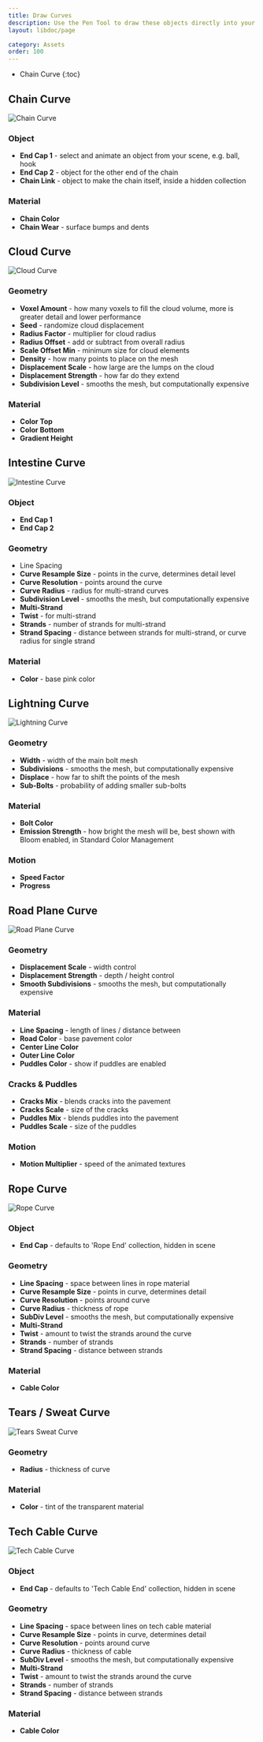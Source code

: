 ```yaml
---
title: Draw Curves
description: Use the Pen Tool to draw these objects directly into your Scene.
layout: libdoc/page

category: Assets
order: 100
---
```

- Chain Curve
{:toc}

## Chain Curve
![Chain Curve](/assets/Assets/Draw_Curves/Chain_Curve_Preview.png)
### Object
- **End Cap 1** - select and animate an object from your scene, e.g. ball, hook
- **End Cap 2** - object for the other end of the chain
- **Chain Link** - object to make the chain itself, inside a hidden collection

### Material
- **Chain Color**
- **Chain Wear** - surface bumps and dents

## Cloud Curve
![Cloud Curve](/assets/Assets/Draw_Curves/Cloud_Curve_Preview.png)
### Geometry
- **Voxel Amount** - how many voxels to fill the cloud volume, more is greater detail and lower performance
- **Seed** - randomize cloud displacement
- **Radius Factor** - multiplier for cloud radius
- **Radius Offset** - add or subtract from overall radius
- **Scale Offset Min** - minimum size for cloud elements
- **Density** - how many points to place on the mesh
- **Displacement Scale** - how large are the lumps on the cloud
- **Displacement Strength** - how far do they extend
- **Subdivision Level** - smooths the mesh, but computationally expensive

### Material
- **Color Top**
- **Color Bottom**
- **Gradient Height**

## Intestine Curve
![Intestine Curve](/assets/Assets/Draw_Curves/Intestine_Curve_Preview.png)
### Object
- **End Cap 1**
- **End Cap 2**

### Geometry
- Line Spacing
- **Curve Resample Size** - points in the curve, determines detail level
- **Curve Resolution** - points around the curve
- **Curve Radius** - radius for multi-strand curves
- **Subdivision Level** - smooths the mesh, but computationally expensive
- **Multi-Strand**
- **Twist** - for multi-strand
- **Strands** - number of strands for multi-strand
- **Strand Spacing** - distance between strands for multi-strand, or curve radius for single strand

### Material
- **Color** - base pink color

## Lightning Curve
![Lightning Curve](/assets/Assets/Draw_Curves/Lightning_Curve_Preview.png)
### Geometry
- **Width** - width of the main bolt mesh
- **Subdivisions** - smooths the mesh, but computationally expensive
- **Displace** - how far to shift the points of the mesh
- **Sub-Bolts** - probability of adding smaller sub-bolts

### Material
- **Bolt Color**
- **Emission Strength** - how bright the mesh will be, best shown with Bloom enabled, in Standard Color Management

### Motion
- **Speed Factor**
- **Progress**

## Road Plane Curve
![Road Plane Curve](/assets/Assets/Draw_Curves/Road_Plane_Curve_Preview.png)
### Geometry
- **Displacement Scale** - width control
- **Displacement Strength** - depth / height control
- **Smooth Subdivisions** - smooths the mesh, but computationally expensive

### Material
- **Line Spacing** - length of lines / distance between
- **Road Color** - base pavement color
- **Center Line Color**
- **Outer Line Color**
- **Puddles Color** - show if puddles are enabled

### Cracks & Puddles
- **Cracks Mix** - blends cracks into the pavement
- **Cracks Scale** - size of the cracks
- **Puddles Mix** - blends puddles into the pavement
- **Puddles Scale** - size of the puddles

### Motion
- **Motion Multiplier** - speed of the animated textures

## Rope Curve
![Rope Curve](/assets/Assets/Draw_Curves/Rope_Curve_Preview.png)
### Object
- **End Cap** - defaults to 'Rope End' collection, hidden in scene

### Geometry
- **Line Spacing** - space between lines in rope material
- **Curve Resample Size** - points in curve, determines detail
- **Curve Resolution** - points around curve
- **Curve Radius** - thickness of rope
- **SubDiv Level** - smooths the mesh, but computationally expensive
- **Multi-Strand**
- **Twist** - amount to twist the strands around the curve
- **Strands** - number of strands
- **Strand Spacing** - distance between strands

### Material
- **Cable Color**

## Tears / Sweat Curve
![Tears Sweat Curve](/assets/Assets/Draw_Curves/Tears_Sweat_Curve_Preview.png)
### Geometry
- **Radius** - thickness of curve

### Material
- **Color** - tint of the transparent material

## Tech Cable Curve
![Tech Cable Curve](/assets/Assets/Draw_Curves/TechCable_Curve_Preview.png)
### Object
- **End Cap** - defaults to 'Tech Cable End' collection, hidden in scene

### Geometry
- **Line Spacing** - space between lines on tech cable material
- **Curve Resample Size** - points in curve, determines detail
- **Curve Resolution** - points around curve
- **Curve Radius** - thickness of cable
- **SubDiv Level** - smooths the mesh, but computationally expensive
- **Multi-Strand**
- **Twist** - amount to twist the strands around the curve
- **Strands** - number of strands
- **Strand Spacing** - distance between strands

### Material
- **Cable Color**
